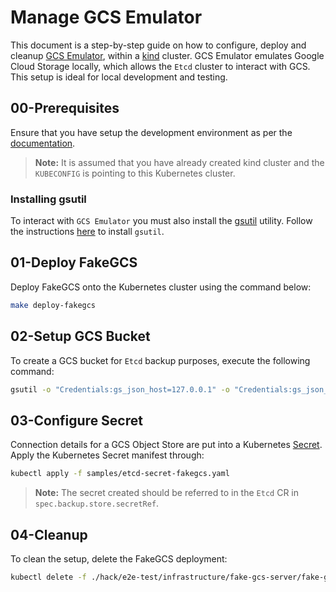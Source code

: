 # Manage GCS Emulator

This document is a step-by-step guide on how to configure, deploy and cleanup [GCS Emulator](https://github.com/fsouza/fake-gcs-server), within a [kind](https://kind.sigs.k8s.io/) cluster. GCS Emulator emulates Google Cloud Storage locally, which allows the `Etcd` cluster to interact with GCS. This setup is ideal for local development and testing.

## 00-Prerequisites

Ensure that you have setup the development environment as per the [documentation](../../development/prepare-dev-environment.md).

> **Note:** It is assumed that you have already created kind cluster and the `KUBECONFIG` is pointing to this Kubernetes cluster.

### Installing gsutil

To interact with `GCS Emulator` you must also install the [gsutil](https://cloud.google.com/storage/docs/gsutil) utility. Follow the instructions [here](https://cloud.google.com/storage/docs/gsutil_install) to install `gsutil`.

## 01-Deploy FakeGCS

Deploy FakeGCS onto the Kubernetes cluster using the command below:

```bash
make deploy-fakegcs
```

## 02-Setup GCS Bucket

To create a GCS bucket for `Etcd` backup purposes, execute the following command:

```bash
gsutil -o "Credentials:gs_json_host=127.0.0.1" -o "Credentials:gs_json_port=4443" -o "Boto:https_validate_certificates=False" mb "gs://etcd-bucket"
```

## 03-Configure Secret

Connection details for a GCS Object Store are put into a Kubernetes [Secret](https://kubernetes.io/docs/concepts/configuration/secret/). Apply the Kubernetes Secret manifest through:

```bash
kubectl apply -f samples/etcd-secret-fakegcs.yaml
```

> **Note:** The secret created should be referred to in the `Etcd` CR in `spec.backup.store.secretRef`.

## 04-Cleanup

To clean the setup, delete the FakeGCS deployment:

```bash
kubectl delete -f ./hack/e2e-test/infrastructure/fake-gcs-server/fake-gcs-server.yaml
```
